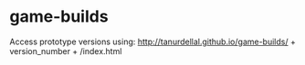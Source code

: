 # game-builds

Access prototype versions using: http://tanurdellal.github.io/game-builds/ + version_number + /index.html
